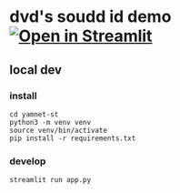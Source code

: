 # dvd's soudd id demo [![Open in Streamlit](https://static.streamlit.io/badges/streamlit_badge_black_white.svg)](https://share.streamlit.io/dvdokkum/yamnet-st/main/app.py)

## local dev

### install
```
cd yamnet-st
python3 -m venv venv
source venv/bin/activate
pip install -r requirements.txt
```

### develop
```
streamlit run app.py
```